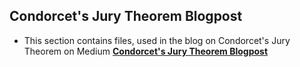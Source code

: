 ## Condorcet's Jury Theorem Blogpost

* This section contains files, used in the blog on Condorcet's Jury Theorem  on Medium
**[Condorcet's Jury Theorem Blogpost](https://medium.com/@soniknitr/why-do-we-triangulate-data-in-pricing-b7be5620f7ef)**